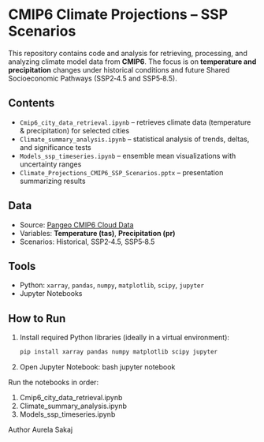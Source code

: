 # CMIP6 Climate Projections – SSP Scenarios

This repository contains code and analysis for retrieving, processing, and analyzing 
climate model data from **CMIP6**. The focus is on **temperature and precipitation** 
changes under historical conditions and future Shared Socioeconomic Pathways (SSP2‑4.5 and SSP5‑8.5).

## Contents
- `Cmip6_city_data_retrieval.ipynb` – retrieves climate data (temperature & precipitation) for selected cities  
- `Climate_summary_analysis.ipynb` – statistical analysis of trends, deltas, and significance tests  
- `Models_ssp_timeseries.ipynb` – ensemble mean visualizations with uncertainty ranges  
- `Climate_Projections_CMIP6_SSP_Scenarios.pptx` – presentation summarizing results  

## Data
- Source: [Pangeo CMIP6 Cloud Data](https://pangeo.io/)  
- Variables: **Temperature (tas)**, **Precipitation (pr)**  
- Scenarios: Historical, SSP2‑4.5, SSP5‑8.5  

## Tools
- Python: `xarray`, `pandas`, `numpy`, `matplotlib`, `scipy`, `jupyter`  
- Jupyter Notebooks  

## How to Run
1. Install required Python libraries (ideally in a virtual environment):  
   ```bash
   pip install xarray pandas numpy matplotlib scipy jupyter
   
2. Open Jupyter Notebook:
bash
jupyter notebook

Run the notebooks in order:
1. Cmip6_city_data_retrieval.ipynb
2. Climate_summary_analysis.ipynb
3. Models_ssp_timeseries.ipynb

Author
Aurela Sakaj


